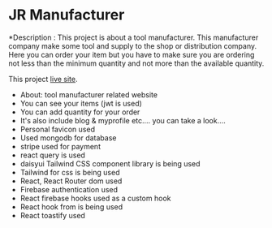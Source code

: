 # JR Manufacturer
*Description : This project is about a tool manufacturer. This manufacturer company make some tool and supply to the shop or distribution company. Here you can order your item but you have to make sure you are ordering not less than the minimum quantity and not more than the available quantity.

This project  [live site](https://manufacturer-website-114d0.web.app/).

* About: tool manufacturer related website
* You can see your items (jwt is used)
* You can add quantity for your order
* It's also include blog & myprofile etc.... you can take a look....
* Personal favicon used
* Used mongodb for database
* stripe used for payment
* react query is used
* daisyui Tailwind CSS component library is being used
* Tailwind for css is being used
* React, React Router dom used
* Firebase authentication used
* React firebase hooks used as a custom hook
* React hook from is being used
* React toastify used
